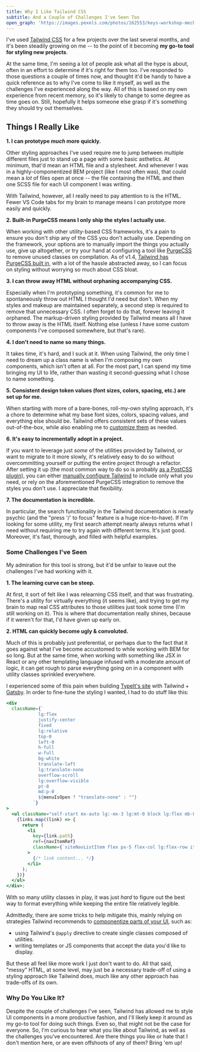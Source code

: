 ```yaml
---
title: Why I Like Tailwind CSS
subtitle: And a Couple of Challenges I've Seen Too
open_graph: 'https://images.pexels.com/photos/162553/keys-workshop-mechanic-tools-162553.jpeg?auto=compress&cs=tinysrgb&dpr=2&h=1200&w=1200'
---
```


I've used [Tailwind CSS](https://tailwindcss.com/) for a few projects over the last several months, and it's been steadily growing on me -- to the point of it becoming **my go-to tool for styling new projects**.

At the same time, I'm seeing a lot of people ask what all the hype is about, often in an effort to determine if it's right for them too. I've responded to those questions a couple of times now, and thought it'd be handy to have a quick reference as to why I've come to like it myself, as well as the challenges I've experienced along the way. All of this is based on my own experience from recent memory, so it's likely to change to some degree as time goes on. Still, hopefully it helps someone else grasp if it's something they should try out themselves.

## Things I Really Like

**1. I can prototype _much_ more quickly.**

Other styling approaches I've used require me to jump between multiple different files just to stand up a page with some basic asthetics. At minimum, that'd mean an HTML file and a stylesheet. And whenever I was in a highly-componentized BEM project (like I most often was), that could mean a _lot_ of files open at once -- the file containing the HTML and then one SCSS file for each UI component I was writing.

With Tailwind, however, all I really need to pay attention to is the HTML. Fewer VS Code tabs for my brain to manage means I can prototype more easily and quickly.

**2. Built-in PurgeCSS means I only ship the styles I actually use.**

When working with other utility-based CSS frameworks, it's a pain to ensure you don't ship any of the CSS you don't actually use. Depending on the framework, your options are to manually import the things you actually use, give up altogether, or try your hand at configuring a tool like [PurgeCSS](https://purgecss.com/) to remove unused classes on compilation. As of v1.4, [Tailwind has PurgeCSS built in](https://tailwindcss.com/docs/release-notes/#tailwind-css-v1-4), with a lot of the hassle abstracted away, so I can focus on styling without worrying so much about CSS bloat.

**3. I can throw away HTML without orphaning accompanying CSS.**

Especially when I'm prototyping something, it's common for me to spontaneously throw out HTML I thought I'd need but don't. When my styles and makeup are maintained separately, a second step is required to remove that unnecessary CSS. I often forget to do that, forever leaving it orphaned. The markup-driven styling provided by Tailwind means all I have to throw away is the HTML itself. Nothing else (unless I have some custom components I've composed somewhere, but that's rare).

**4. I don't need to name so many things.**

It takes time, it's hard, and I suck at it. When using Tailwind, the only time I need to dream up a class name is when I'm composing my own components, which isn't often at all. For the most part, I can spend my time bringing my UI to life, rather than wasting it second-guessing what I chose to name something.

**5. Consistent design token values (font sizes, colors, spacing, etc.) are set up for me.**

When starting with more of a bare-bones, roll-my-own styling approach, it's a chore to determine what my base font sizes, colors, spacing values, and everything else should be. Tailwind offers consistent sets of these values out-of-the-box, while also enabling me to [customize them](https://tailwindcss.com/docs/margin/#customizing) as needed.

**6. It's easy to incrementally adopt in a project.**

If you want to leverage just _some_ of the utilities provided by Tailwind, or want to migrate to it more slowly, it's relatively easy to do so without overcommitting yourself or putting the entire project through a refactor. After setting it up (the most common way to do so is probably [as a PostCSS plugin](https://tailwindcss.com/docs/installation#using-tailwind-with-postcss)), you can either [manually configure Tailwind](https://tailwindcss.com/docs/configuration/) to include only what you need, or rely on the aforementioned PurgeCSS integration to remove the styles you don't use. I appreciate that flexibility.

**7. The documentation is incredible.**

In particular, the search functionality in the Tailwind documentation is nearly psychic (and the "press '/' to focus" feature is a huge nice-to-have). If I'm looking for some utility, my first search attempt nearly always returns what I need without requiring me to try again with different terms. It's just good. Moreover, it's fast, thorough, and filled with helpful examples.

### Some Challenges I've Seen

My admiration for this tool is strong, but it'd be unfair to leave out the challenges I've had working with it.

**1. The learning curve can be steep.**

At first, it sort of felt like I was relearning CSS itself, and that was frustrating. There's a utility for virtually everything (it seems like), and trying to get my brain to map real CSS attributes to those utilities just took some time (I'm still working on it). This is where that documentation really shines, because if it weren't for that, I'd have given up early on.

**2. HTML can quickly become ugly & convoluted.**

Much of this is probably just preferential, or perhaps due to the fact that it goes against what I've become accustomed to while working with BEM for so long. But at the same time, when working with something like JSX in React or any other templating language infused with a moderate amount of logic, it can get rough to parse everything going on in a component with utility classes sprinkled everywhere.

I experienced some of this pain when building [TypeIt's site](https://typeitjs.com) with Tailwind + [Gatsby](https://gatsbyjs.org). In order to fine-tune the styling I wanted, I had to do stuff like this:


```jsx
<div
  className={`
            lg:flex
            justify-center
            fixed
            lg:relative
            top-0
            left-0
            h-full
            w-full
            bg-white
            translate-left
            lg:translate-none
            overflow-scroll
            lg:overflow-visible
            pt-8
            md:p-0
            ${menuIsOpen ? "translate-none" : ""}
          `}
>
  <ul className="self-start mx-auto lg:-mx-3 lg:mt-0 block lg:flex mb-8 lg:mb-0">
    {links.map((link) => {
      return (
        <li
          key={link.path}
          ref={navItemRef}
          className={`siteNavListItem flex px-5 flex-col lg:flex-row items-center font-light justify-center mb-5 lg:mb-0 relative`}
        >
          {/* link content... */}
        </li>
      );
    })}
  </ul>
</div>;
```

With so many utility classes in play, it was just _hard_ to figure out the best way to format everything while keeping the entire file relatively legible.

Admittedly, there are some tricks to help mitigate this, mainly relying on strategies Tailwind recommends to [componentize parts of your UI](https://tailwindcss.com/docs/extracting-components/), such as:

- using Tailwind's `@apply` directive to create single classes composed of utilities.
- writing templates or JS components that accept the data you'd like to display.

But these all feel like more work I just don't want to do. All that said, "messy" HTML, at some level, may just be a necessary trade-off of using a styling approach like Tailwind does, much like any other approach has trade-offs of its own.

### Why Do You Like It?

Despite the couple of challenges I've seen, Tailwind has allowed me to style UI components in a more productive fashion, and I'll likely keep it around as my go-to tool for doing such things. Even so, that might not be the case for everyone. So, I'm curious to hear what you like about Tailwind, as well as the challenges you've encountered. Are there things you like or hate that I don't mention here, or are even offshoots of any of them? Bring 'em up!
